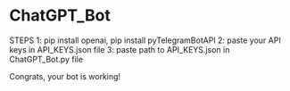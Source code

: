 # ChatGPT_Bot

STEPS
1: pip install openai, pip install pyTelegramBotAPI
2: paste your API keys in API_KEYS.json file 
3: paste path to API_KEYS.json in ChatGPT_Bot.py file

Congrats, your bot is working!
